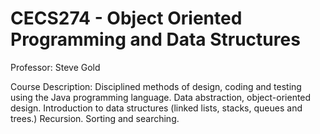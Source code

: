 # CECS274 - Object Oriented Programming and Data Structures

Professor: Steve Gold

Course Description: Disciplined methods of design, coding and testing using the Java programming language. Data abstraction, object-oriented design. Introduction to data structures (linked lists, stacks, queues and trees.) Recursion. Sorting and searching.

